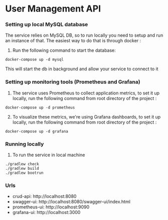 # User Management API

### Setting up local MySQL database

The service relies on MySQL DB, so to run locally you need to setup and run an instance of that. The easiest
way to do that is through docker :

1. Run the following command to start the database:

```shell
docker-compose up -d mysql
```

This will start the db in background and allow your service to connect to it

### Setting up monitoring tools (Prometheus and Grafana)

1. The service uses Prometheus to collect application metrics, to set it up locally, run the following command from root
   directory of the project :

```shell
docker-compose up -d prometheus
```

2. To visualize these metrics, we're using Grafana dashboards, to set it up locally, run the following command from root
   directory of the project :
```shell
docker-compose up -d grafana
```

### Running locally

1. To run the service in local machine

```shell
./gradlew check
./gradlew build
./gradlew bootrun
```

### Urls

* crud-api:  http://localhost:8080
* swagger-ui: http://localhost:8080/swagger-ui/index.html
* prometheus-ui: http://localhost:9090
* grafana-ui: http://localhost:3000